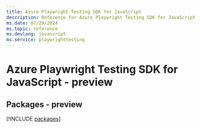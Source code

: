 ```yaml
---
title: Azure Playwright Testing SDK for JavaScript
description: Reference for Azure Playwright Testing SDK for JavaScript
ms.date: 07/29/2024
ms.topic: reference
ms.devlang: javascript
ms.service: playwrighttesting
---
```

# Azure Playwright Testing SDK for JavaScript - preview
## Packages - preview
[!INCLUDE [packages](playwright-testing-index.md)]